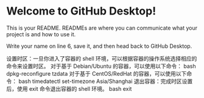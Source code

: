 # Welcome to GitHub Desktop!

This is your README. READMEs are where you can communicate what your project is and how to use it.

Write your name on line 6, save it, and then head back to GitHub Desktop.

设置时区：一旦你进入了容器的 shell 环境，可以根据容器的操作系统选择相应的命令来设置时区。
对于基于 Debian/Ubuntu 的容器，可以使用以下命令：
bash
dpkg-reconfigure tzdata
对于基于 CentOS/RedHat 的容器，可以使用以下命令：
bash
timedatectl set-timezone Asia/Shanghai
退出容器：完成时区设置后，使用 exit 命令退出容器的 shell 环境。
bash
exit
